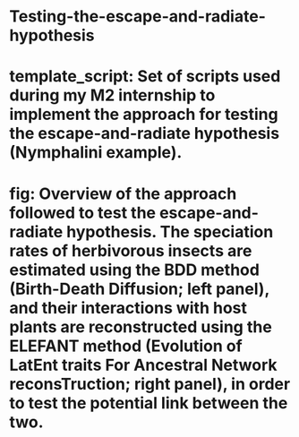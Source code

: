 # Testing-the-escape-and-radiate-hypothesis

# template_script: Set of scripts used during my M2 internship to implement the approach for testing the escape-and-radiate hypothesis (Nymphalini example).

# fig: Overview of the approach followed to test the escape-and-radiate hypothesis. The speciation rates of herbivorous insects are estimated using the BDD method (Birth-Death Diffusion; left panel), and their interactions with host plants are reconstructed using the ELEFANT method (Evolution of LatEnt traits For Ancestral Network reconsTruction; right panel), in order to test the potential link between the two.
